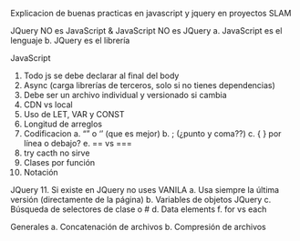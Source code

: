 Explicacion de buenas practicas en javascript y jquery en proyectos SLAM

JQuery NO es JavaScript & JavaScript NO es JQuery
  a.	JavaScript es el lenguaje
  b.	JQuery es el librería
    
JavaScript
  1. Todo js se debe declarar al final del body
  2. Async (carga librerías de terceros, solo si no tienes dependencias)
  3. Debe ser un archivo individual y versionado si cambia
  4. CDN vs local
  5. Uso de LET, VAR y CONST
  6. Longitud de arreglos
  7.	Codificacion
    a. “” o ‘’ (que es mejor)
    b. ; (¿punto y coma??)
    c. { } por línea o debajo?
    e. == vs ===
  8. try cacth no sirve
  9. Clases por función
  10. Notación

JQuery 
  11. Si existe en JQuery no uses VANILA
    a. Usa siempre la última versión (directamente de la página)
    b. Variables de objetos JQuery
    c. Búsqueda de selectores de clase o #
    d. Data elements
    f. for vs each

Generales
  a. Concatenación de archivos
  b. Compresión de archivos
